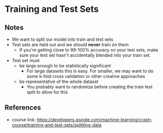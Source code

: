 # Training and Test Sets 

## Notes
* We want to split our model into train and test sets
* Test sets are held out and we should **never** train on them
	* If you're getting close to 99-100% accuracy on your test sets, make sure your test set hasn't accidentally blended into your train set. 
* Test set must
	* be large enough to be statistically significant
		* For large datasets this is easy. For smaller, we may want to do some k-fold cross validation or other creative approaches
	* be representative of the whole dataset
		* You probably want to randomize before creating the train test split to allow for this

## References
* course link: https://developers.google.com/machine-learning/crash-course/training-and-test-sets/splitting-data
